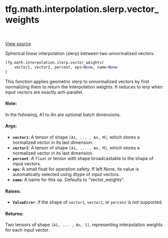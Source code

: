 <div itemscope itemtype="http://developers.google.com/ReferenceObject">
<meta itemprop="name" content="tfg.math.interpolation.slerp.vector_weights" />
<meta itemprop="path" content="Stable" />
</div>

# tfg.math.interpolation.slerp.vector_weights

<!-- Insert buttons and diff -->

<table class="tfo-notebook-buttons tfo-api" align="left">
</table>

<a target="_blank" href="https://github.com/tensorflow/graphics/blob/master/tensorflow_graphics/math/interpolation/slerp.py">View source</a>



Spherical linear interpolation (slerp) between two unnormalized vectors.

```python
tfg.math.interpolation.slerp.vector_weights(
    vector1, vector2, percent, eps=None, name=None
)
```



<!-- Placeholder for "Used in" -->

This function applies geometric slerp to unnormalized vectors by first
normalizing them to return the interpolation weights. It reduces to lerp when
input vectors are exactly anti-parallel.

#### Note:

In the following, A1 to An are optional batch dimensions.



#### Args:


* <b>`vector1`</b>: A tensor of shape `[A1, ... , An, M]`, which stores a normalized
  vector in its last dimension.
* <b>`vector2`</b>: A tensor of shape `[A1, ... , An, M]`, which stores a normalized
  vector in its last dimension.
* <b>`percent`</b>: A `float` or tensor with shape broadcastable to the shape of input
  vectors.
* <b>`eps`</b>: A small float for operation safety. If left None, its value is
  automatically selected using dtype of input vectors.
* <b>`name`</b>: A name for this op. Defaults to "vector_weights".


#### Raises:


* <b>`ValueError`</b>: if the shape of `vector1`, `vector2`, or `percent` is not
  supported.


#### Returns:

Two tensors of shape `[A1, ... , An, 1]`, representing interpolation weights
for each input vector.
